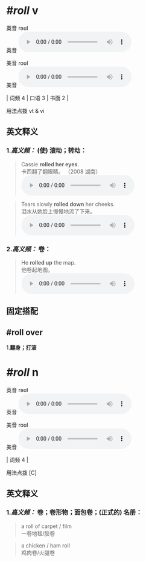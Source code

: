# ***\#roll*** v
英音 rəʊl  
英音
<audio src="./media/roll-B.aac" controls="controls"></audio>

美音 roʊl  
美音
<audio src="./media/roll.aac" controls="controls"></audio>



| 词频 4 | 口语 3 | 书面 2 |  

用法点拨  vt & vi

英文释义
---
### 1.*高义频：* **(使) 滚动；转动：**  

 > Cassie **rolled her eyes**.   
 > 卡西翻了翻眼睛。  （2008 湖南）  
<audio src="./media/roll-1.aac" controls="controls"></audio>

 > Tears slowly **rolled down** her cheeks.   
 > 泪水从她脸上慢慢地流了下来。    
<audio src="./media/roll-2.aac" controls="controls"></audio>

### 2.*高义频：* **卷：**  

 > He **rolled up** the map.   
 > 他卷起地图。    
<audio src="./media/roll-3.aac" controls="controls"></audio>


固定搭配
---
## \#roll over 
1.**翻身；打滚**  


# ***\#roll*** n
英音 rəʊl  
英音
<audio src="./media/roll-B.aac" controls="controls"></audio>

美音 roʊl  
美音
<audio src="./media/roll.aac" controls="controls"></audio>



| 词频 4 |  

用法点拨  [C]

英文释义
---
### 1.*高义频：* **卷；卷形物；面包卷；(正式的) 名册：**  

 > a roll of carpet / film   
 > 一卷地毯/胶卷    

 > a chicken / ham roll   
 > 鸡肉卷/火腿卷    


